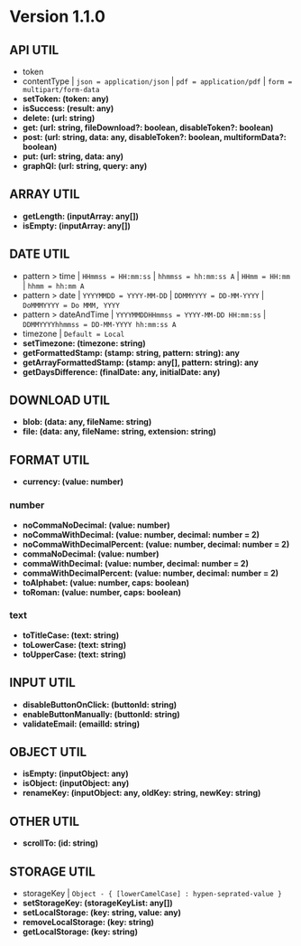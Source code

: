 # Version 1.1.0

## API UTIL

- token
- contentType | `json = application/json` | `pdf = application/pdf` | `form = multipart/form-data`
- **setToken: (token: any)**
- **isSuccess: (result: any)**
- **delete: (url: string)**
- **get: (url: string, fileDownload?: boolean, disableToken?: boolean)**
- **post: (url: string, data: any, disableToken?: boolean, multiformData?: boolean)**
- **put: (url: string, data: any)**
- **graphQl: (url: string, query: any)**

## ARRAY UTIL

- **getLength: (inputArray: any[])**
- **isEmpty: (inputArray: any[])**

## DATE UTIL

- pattern > time | `HHmmss = HH:mm:ss` | `hhmmss = hh:mm:ss A` | `HHmm = HH:mm` | `hhmm = hh:mm A`
- pattern > date | `YYYYMMDD = YYYY-MM-DD` | `DDMMYYYY = DD-MM-YYYY` | `DoMMMYYYY = Do MMM, YYYY`
- pattern > dateAndTime | `YYYYMMDDHHmmss = YYYY-MM-DD HH:mm:ss` | `DDMMYYYYhhmmss = DD-MM-YYYY hh:mm:ss A`
- timezone | `Default = Local`
- **setTimezone: (timezone: string)**
- **getFormattedStamp: (stamp: string, pattern: string): any**
- **getArrayFormattedStamp: (stamp: any[], pattern: string): any**
- **getDaysDifference: (finalDate: any, initialDate: any)**

## DOWNLOAD UTIL

- **blob: (data: any, fileName: string)**
- **file: (data: any, fileName: string, extension: string)**

## FORMAT UTIL

- **currency: (value: number)**

### number

- **noCommaNoDecimal: (value: number)**
- **noCommaWithDecimal: (value: number, decimal: number = 2)**
- **noCommaWithDecimalPercent: (value: number, decimal: number = 2)**
- **commaNoDecimal: (value: number)**
- **commaWithDecimal: (value: number, decimal: number = 2)**
- **commaWithDecimalPercent: (value: number, decimal: number = 2)**
- **toAlphabet: (value: number, caps: boolean)**
- **toRoman: (value: number, caps: boolean)**

### text

- **toTitleCase: (text: string)**
- **toLowerCase: (text: string)**
- **toUpperCase: (text: string)**

## INPUT UTIL

- **disableButtonOnClick: (buttonId: string)**
- **enableButtonManually: (buttonId: string)**
- **validateEmail: (emailId: string)**

## OBJECT UTIL

- **isEmpty: (inputObject: any)**
- **isObject: (inputObject: any)**
- **renameKey: (inputObject: any, oldKey: string, newKey: string)**

## OTHER UTIL

- **scrollTo: (id: string)**

## STORAGE UTIL

- storageKey | `Object - { [lowerCamelCase] : hypen-seprated-value }`
- **setStorageKey: (storageKeyList: any[])**
- **setLocalStorage: (key: string, value: any)**
- **removeLocalStorage: (key: string)**
- **getLocalStorage: (key: string)**
